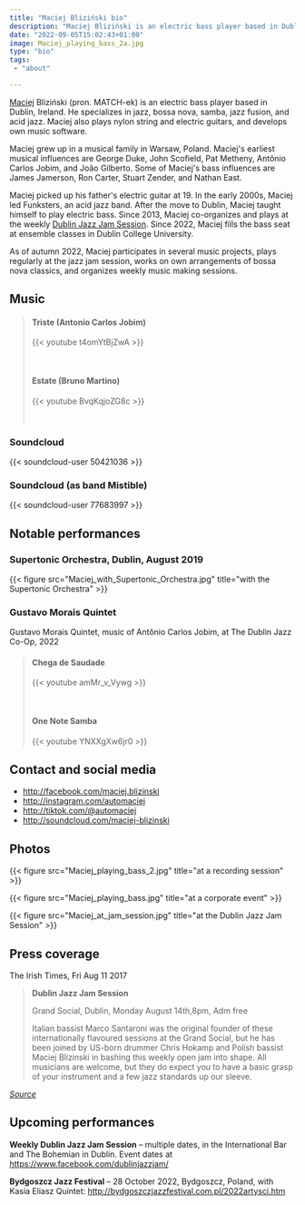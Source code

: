 ```yaml
---
title: "Maciej Bliziński bio"
description: "Maciej Bliziński is an electric bass player based in Dublin, Ireland. He specializes in bossa nova, jazz, fusion, and acid jazz."
date: "2022-09-05T15:02:43+01:00"
image: Maciej_playing_bass_2a.jpg
type: "bio"
tags:
 - "about"

---
```


[Maciej](https://en.wikipedia.org/wiki/Maciej) Bliziński (pron. MATCH-ek) is
an electric bass player based in Dublin, Ireland. He specializes in
jazz, bossa nova, samba, jazz fusion, and acid jazz.  Maciej also plays nylon
string and electric guitars, and develops own music software.

<!--more-->

Maciej grew up in a musical family in Warsaw, Poland. Maciej's earliest musical
influences are George Duke, John Scofield, Pat Metheny, Antônio Carlos Jobim,
and João Gilberto. Some of Maciej's bass influences are James Jamerson, Ron
Carter, Stuart Zender, and Nathan East.

Maciej picked up his father's electric guitar at 19. In the early 2000s, Maciej
led Funksters, an acid jazz band. After the move to Dublin, Maciej taught
himself to play electric bass. Since 2013, Maciej co-organizes and plays at the
weekly [Dublin Jazz Jam Session](https://facebook.com/dublinjazzjam). Since
2022, Maciej fills the bass seat at ensemble classes in Dublin College
University.

As of autumn 2022, Maciej participates in several music projects, plays
regularly at the jazz jam session, works on own arrangements of bossa nova
classics, and organizes weekly music making sessions.

## Music

> #### Triste (Antonio Carlos Jobim)
>
> {{< youtube t4omYtBjZwA >}}
>
> &nbsp;
>
> #### Estate (Bruno Martino)
>
> {{< youtube BvqKqjoZG8c >}}
>
> &nbsp;

### Soundcloud

{{< soundcloud-user 50421036 >}}

### Soundcloud (as band Mistible)

{{< soundcloud-user 77683997 >}}

## Notable performances

### Supertonic Orchestra, Dublin, August 2019

{{< figure src="Maciej_with_Supertonic_Orchestra.jpg" title="with the Supertonic Orchestra" >}}

### Gustavo Morais Quintet

Gustavo Morais Quintet, music of Antônio Carlos Jobim, at The Dublin Jazz Co-Op, 2022

> #### Chega de Saudade
>
> {{< youtube amMr_v_Vywg >}}
>
> &nbsp;
>
> #### One Note Samba
>
> {{< youtube YNXXgXw6jr0 >}}

## Contact and social media

* http://facebook.com/maciej.blizinski
* http://instagram.com/automaciej
* http://tiktok.com/@automaciej
* http://soundcloud.com/maciej-blizinski

## Photos

{{< figure src="Maciej_playing_bass_2.jpg" title="at a recording session" >}}

{{< figure src="Maciej_playing_bass.jpg" title="at a corporate event" >}}

{{< figure src="Maciej_at_jam_session.jpg" title="at the Dublin Jazz Jam Session" >}}

## Press coverage

The Irish Times, Fri Aug 11 2017

> **Dublin Jazz Jam Session**
>
> Grand Social, Dublin, Monday August 14th,8pm, Adm free
>
>
> Italian bassist Marco Santaroni was the original founder of these
> internationally flavoured sessions at the Grand Social, but he has been
> joined by US-born drummer Chris Hokamp and Polish bassist Maciej Blizinski in
> bashing this weekly open jam into shape. All musicians are welcome, but they
> do expect you to have a basic grasp of your instrument and a few jazz
> standards up our sleeve.

_[Source](https://www.irishtimes.com/culture/music/dancing-on-the-ceiling-and-swinging-on-the-sofa-this-week-s-jazz-gigs-1.3179541)_

## Upcoming performances

**Weekly Dublin Jazz Jam Session** – multiple dates, in the International Bar and The Bohemian in Dublin. Event dates at https://www.facebook.com/dublinjazzjam/

**Bydgoszcz Jazz Festival** – 28 October 2022, Bydgoszcz, Poland, with Kasia Eliasz Quintet: http://bydgoszczjazzfestival.com.pl/2022artysci.htm


